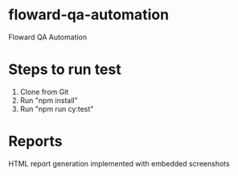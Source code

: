 # floward-qa-automation
Floward QA Automation

# Steps to run test
1. Clone from Git
2. Run "npm install"
3. Run "npm run cy:test"

# Reports
HTML report generation implemented with embedded screenshots